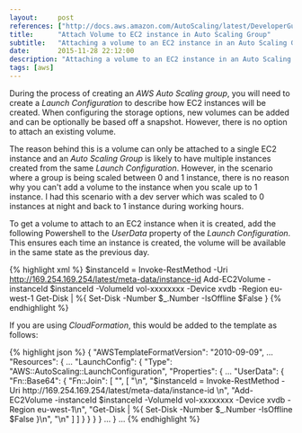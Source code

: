 ```yaml
---
layout:     post
references: ["http://docs.aws.amazon.com/AutoScaling/latest/DeveloperGuide/GettingStartedTutorial.html|Auto Scaling Documentation", "http://docs.aws.amazon.com/AutoScaling/latest/DeveloperGuide/WorkingWithLaunchConfig.html|Creating Launch Configuration", "http://docs.aws.amazon.com/AutoScaling/latest/DeveloperGuide/schedule_time.html|Scheduled Scaling"]
title:      "Attach Volume to EC2 instance in Auto Scaling Group"
subtitle:   "Attaching a volume to an EC2 instance in an Auto Scaling Group using Powershell and CloudFormation"
date:       2015-11-28 22:12:00
description: "Attaching a volume to an EC2 instance in an Auto Scaling Group using Powershell and CloudFormation"
tags: [aws]
---
```

<p>During the process of creating an <em>AWS Auto Scaling group</em>, you will need to create
a <em>Launch Configuration</em> to describe how EC2 instances will be created. When configuring
the storage options, new volumes can be added and can be optionally be based off a snapshot.
However, there is no option to attach an existing volume.</p>

<p>The reason behind this is a volume can only be attached to a single EC2 instance and
an <em>Auto Scaling Group</em> is likely to have multiple instances created from 
the same <em>Launch Configuration</em>. However, in the scenario where a group is being scaled 
between 0 and 1 instance, there is no reason why you can't add a volume to the instance when 
you scale up to 1 instance. I had this scenario with a dev server which was scaled to 0
instances at night and back to 1 instance during working hours.</p>

<p>To get a volume to attach to an EC2 instance when it is created, add the following 
Powershell to the <em>UserData</em> property of the <em>Launch Configuration</em>. This ensures
each time an instance is created, the volume will be available in the same state as the previous
day.</p>

{% highlight xml %}
<powershell>
$instanceId = Invoke-RestMethod -Uri http://169.254.169.254/latest/meta-data/instance-id 
Add-EC2Volume -instanceId $instanceId -VolumeId vol-xxxxxxxx -Device xvdb -Region eu-west-1
Get-Disk | %{ Set-Disk -Number $_.Number -IsOffline $False }
</powershell>
{% endhighlight %}

<p>If you are using <em>CloudFormation</em>, this would be added to the template as follows:</p>
{% highlight json %}
{
  "AWSTemplateFormatVersion": "2010-09-09",
  ...
  "Resources": {
    ...
    "LaunchConfig": {
      "Type": "AWS::AutoScaling::LaunchConfiguration",
      "Properties": {
        ...
    	"UserData": {
          "Fn::Base64": {
            "Fn::Join": [
              "",
              [
                "<powershell>\n",
                "$instanceId = Invoke-RestMethod -Uri http://169.254.169.254/latest/meta-data/instance-id \n",
                "Add-EC2Volume -instanceId $instanceId -VolumeId vol-xxxxxxxx -Device xvdb -Region eu-west-1\n",
                "Get-Disk | %{ Set-Disk -Number $_.Number -IsOffline $False }\n",
                "</powershell>\n"
              ]
            ]
          }
        }
      }
    }
    ...
  }
  ...
{% endhighlight %}
